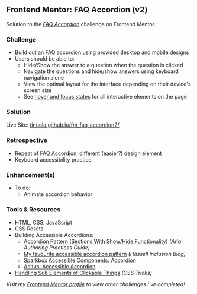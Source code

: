 ## Frontend Mentor: FAQ Accordion (v2)

Solution to the _[FAQ Accordion](https://www.frontendmentor.io/challenges/faq-accordion-wyfFdeBwBz)_ challenge on Frontend Mentor.

### Challenge

- Build out an FAQ accordion using provided [desktop](/assets/design/desktop-design.jpg) and [mobile](/assets/design/mobile-design.jpg) designs
- Users should be able to:
  - Hide/Show the answer to a question when the question is clicked
  - Navigate the questions and hide/show answers using keyboard navigation alone
  - View the optimal layout for the interface depending on their device's screen size
  - See [hover and focus states](/assets/design/active-states.jpg) for all interactive elements on the page

### Solution

Live Site: [tinuola.github.io/fm_faq-accordion2/](https://tinuola.github.io/fm_faq-accordion2/)

### Retrospective

- Repeat of [FAQ Accordion](https://github.com/tinuola/fm_faq-accordion), different (easier?) design element
- Keyboard accessibility practice

### Enhancement(s)

- To do:
  - Animate accordion behavior

### Tools & Resources

- HTML, CSS, JavaScript
- CSS Resets
- Building Accessible Accordions:
  - [Accordion Pattern (Sections With Show/Hide Functionality)](https://www.w3.org/WAI/ARIA/apg/patterns/accordion/) _(Aria Authoring Practices Guide)_
  - [My favourite accessible accordion pattern](https://www.hassellinclusion.com/blog/accessible-accordion-pattern/) _(Hassell Inclusion Blog)_
  - [Sparkbox Accessible Components: Accordion](https://accessible-components.sparkbox.com/accordion)
  - [Aditus: Accessible Accordion](https://www.aditus.io/patterns/accordion/)
- [Handling Sub Elements of Clickable Things](https://css-tricks.com/slightly-careful-sub-elements-clickable-things/) _(CSS Tricks)_

_Visit my [Frontend Mentor profile](https://www.frontendmentor.io/profile/tinuola) to view other challenges I've completed!_

